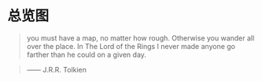 # 总览图

> you must have a map, no matter how rough. Otherwise you wander all over the place. In The Lord of the Rings I never made anyone go farther than he could on a given day.

> —— J.R.R. Tolkien


